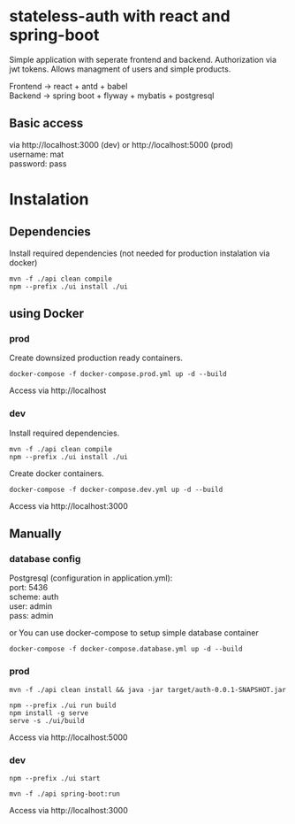 # stateless-auth with react and spring-boot

Simple application with seperate frontend and backend. Authorization via jwt tokens. Allows managment of users and simple products.

Frontend  -> react + antd + babel  
Backend   -> spring boot + flyway + mybatis + postgresql

## Basic access
via http://localhost:3000 (dev) or http://localhost:5000 (prod)  
username: mat  
password: pass  

# Instalation

## Dependencies
Install required dependencies (not needed for production instalation via docker)
```
mvn -f ./api clean compile
npm --prefix ./ui install ./ui
```

## using Docker

### prod
Create downsized production ready containers.  
```
docker-compose -f docker-compose.prod.yml up -d --build
```
Access via http://localhost

### dev
Install required dependencies.
```
mvn -f ./api clean compile
npm --prefix ./ui install ./ui
```
Create docker containers.
```
docker-compose -f docker-compose.dev.yml up -d --build
```
Access via http://localhost:3000

## Manually

### database config
Postgresql (configuration in application.yml):  
port:   5436  
scheme: auth  
user:   admin  
pass:   admin  

or You can use docker-compose to setup simple database container
```
docker-compose -f docker-compose.database.yml up -d --build
```

### prod
```
mvn -f ./api clean install && java -jar target/auth-0.0.1-SNAPSHOT.jar
```
```
npm --prefix ./ui run build
npm install -g serve
serve -s ./ui/build
```
Access via http://localhost:5000
### dev
```
npm --prefix ./ui start
```
```
mvn -f ./api spring-boot:run
```
Access via http://localhost:3000
